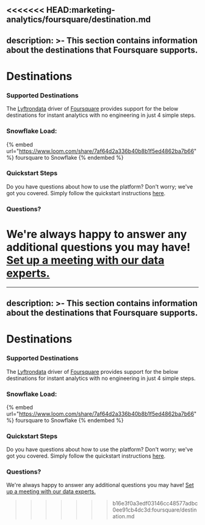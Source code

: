 <<<<<<< HEAD:marketing-analytics/foursquare/destination.md
---
description: >-
    This section contains information about the destinations that Foursquare
    supports.
---

# Destinations

### Supported Destinations

The [Lyftrondata](https://www.lyftrondata.com/) driver of [Foursquare](https://www.lyftrondata.com/integration/marketing-analytics/foursquare/) provides support for the below destinations for instant analytics with no engineering in just 4 simple steps.

### Snowflake Load:

{% embed url="https://www.loom.com/share/7af64d2a336b40b8b1f5ed4862ba7b66" %}
foursquare to Snowflake
{% endembed %}

### Quickstart Steps

Do you have questions about how to use the platform? Don't worry; we've got you covered. Simply follow the quickstart instructions [here](../../../quickstart-steps.md).

### Questions? <a href="#questions" id="questions"></a>

We're always happy to answer any additional questions you may have! [Set up a meeting with our data experts.](https://www.lyftrondata.com/book-a-meeting/)
=======
---
description: >-
    This section contains information about the destinations that Foursquare
    supports.
---

# Destinations

### Supported Destinations

The [Lyftrondata](https://www.lyftrondata.com/) driver of [Foursquare](https://www.lyftrondata.com/integration/marketing-analytics/foursquare/) provides support for the below destinations for instant analytics with no engineering in just 4 simple steps.

### Snowflake Load:

{% embed url="https://www.loom.com/share/7af64d2a336b40b8b1f5ed4862ba7b66" %}
foursquare to Snowflake
{% endembed %}

### Quickstart Steps

Do you have questions about how to use the platform? Don't worry; we've got you covered. Simply follow the quickstart instructions [here](../../../quickstart-steps.md).

### Questions? <a href="#questions" id="questions"></a>

We're always happy to answer any additional questions you may have! [Set up a meeting with our data experts.](https://www.lyftrondata.com/book-a-meeting/)
>>>>>>> b16e3f0a3edf03146cc48577adbc0ee91cb4dc3d:foursquare/destination.md
